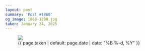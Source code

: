 ```yaml
---
layout: post
summary: 'Post #1868'
og_image: 1868-1280.jpg
taken: January 24, 2025
---
```


<figure class="post" data-src="{{ site.assets_url }}/{{ page.og_image }}" data-sub-html="#caption-1868">
<img sizes="(min-width: 700px) 50vw, calc(100vw - 2rem)" src="{{ site.assets_url }}/1868-640.jpg" srcset="{{ site.assets_url }}/1868-320.jpg 320w, {{ site.assets_url }}/1868-640.jpg 640w, {{ site.assets_url }}/1868-960.jpg 960w, {{ site.assets_url }}/1868-1280.jpg 1280w" />
<figcaption id="caption-1868">
<time>{{ page.taken | default: page.date | date: "%B %-d, %Y" }}</time>
</figcaption>
</figure>
